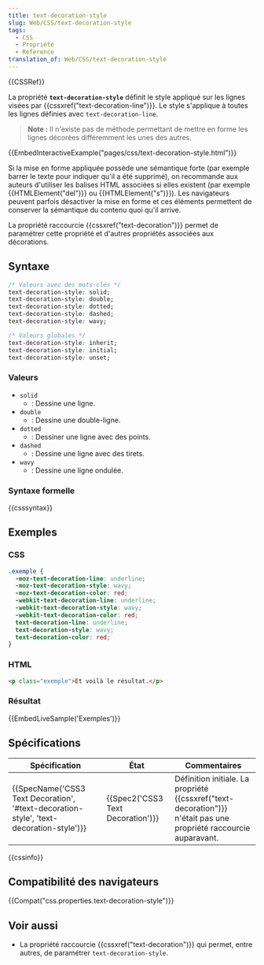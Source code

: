 ```yaml
---
title: text-decoration-style
slug: Web/CSS/text-decoration-style
tags:
  - CSS
  - Propriété
  - Reference
translation_of: Web/CSS/text-decoration-style
---
```


{{CSSRef}}

La propriété **`text-decoration-style`** définit le style appliqué sur les lignes visées par {{cssxref("text-decoration-line")}}. Le style s'applique à toutes les lignes définies avec `text-decoration-line`.

> **Note :** Il n'existe pas de méthode permettant de mettre en forme les lignes décorées différemment les unes des autres.

{{EmbedInteractiveExample("pages/css/text-decoration-style.html")}}

Si la mise en forme appliquée possède une sémantique forte (par exemple barrer le texte pour indiquer qu'il a été supprimé), on recommande aux auteurs d'utiliser les balises HTML associées si elles existent (par exemple {{HTMLElement("del")}} ou {{HTMLElement("s")}}). Les navigateurs peuvent parfois désactiver la mise en forme et ces éléments permettent de conserver la sémantique du contenu quoi qu'il arrive.

La propriété raccourcie {{cssxref("text-decoration")}} permet de paramétrer cette propriété et d'autres propriétés associées aux décorations.

## Syntaxe

```css
/* Valeurs avec des mots-clés */
text-decoration-style: solid;
text-decoration-style: double;
text-decoration-style: dotted;
text-decoration-style: dashed;
text-decoration-style: wavy;

/* Valeurs globales */
text-decoration-style: inherit;
text-decoration-style: initial;
text-decoration-style: unset;
```

### Valeurs

- `solid`
  - : Dessine une ligne.
- `double`
  - : Dessine une double-ligne.
- `dotted`
  - : Dessiner une ligne avec des points.
- `dashed`
  - : Dessine une ligne avec des tirets.
- `wavy`
  - : Dessine une ligne ondulée.

### Syntaxe formelle

{{csssyntax}}

## Exemples

### CSS

```css
.exemple {
  -moz-text-decoration-line: underline;
  -moz-text-decoration-style: wavy;
  -moz-text-decoration-color: red;
  -webkit-text-decoration-line: underline;
  -webkit-text-decoration-style: wavy;
  -webkit-text-decoration-color: red;
  text-decoration-line: underline;
  text-decoration-style: wavy;
  text-decoration-color: red;
}
```

### HTML

```html
<p class="exemple">Et voilà le résultat.</p>
```

### Résultat

{{EmbedLiveSample('Exemples')}}

## Spécifications

| Spécification                                                                                                        | État                                         | Commentaires                                                                                                                |
| -------------------------------------------------------------------------------------------------------------------- | -------------------------------------------- | --------------------------------------------------------------------------------------------------------------------------- |
| {{SpecName('CSS3 Text Decoration', '#text-decoration-style', 'text-decoration-style')}} | {{Spec2('CSS3 Text Decoration')}} | Définition initiale. La propriété {{cssxref("text-decoration")}} n'était pas une propriété raccourcie auparavant. |

{{cssinfo}}

## Compatibilité des navigateurs

{{Compat("css.properties.text-decoration-style")}}

## Voir aussi

- La propriété raccourcie {{cssxref("text-decoration")}} qui permet, entre autres, de paramétrer `text-decoration-style`.
